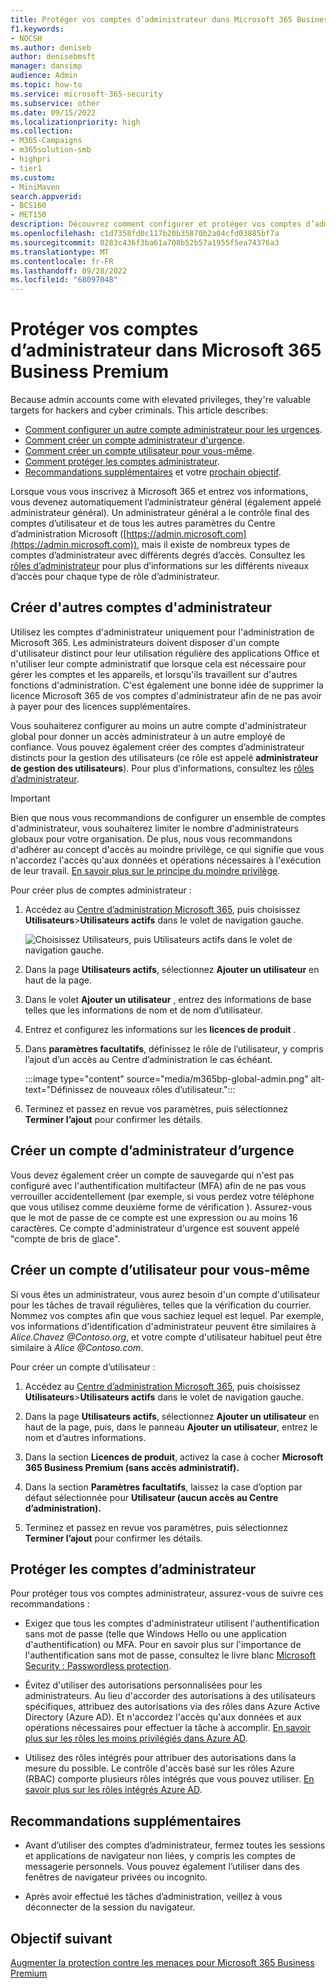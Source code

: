 ```yaml
---
title: Protéger vos comptes d’administrateur dans Microsoft 365 Business Premium
f1.keywords:
- NOCSH
ms.author: deniseb
author: denisebmsft
manager: dansimp
audience: Admin
ms.topic: how-to
ms.service: microsoft-365-security
ms.subservice: other
ms.date: 09/15/2022
ms.localizationpriority: high
ms.collection:
- M365-Campaigns
- m365solution-smb
- highpri
- tier1
ms.custom:
- MiniMaven
search.appverid:
- BCS160
- MET150
description: Découvrez comment configurer et protéger vos comptes d’administrateur dans Microsoft 365 Business Premium.
ms.openlocfilehash: c1d7358fd0c117b20b35870b2a04cfd03885bf7a
ms.sourcegitcommit: 0283c436f3ba61a708b52b57a1955f5ea74376a3
ms.translationtype: MT
ms.contentlocale: fr-FR
ms.lasthandoff: 09/28/2022
ms.locfileid: "68097048"
---
```

# <a name="protect-your-administrator-accounts-in-microsoft-365-business-premium"></a>Protéger vos comptes d’administrateur dans Microsoft 365 Business Premium

Because admin accounts come with elevated privileges, they're valuable targets for hackers and cyber criminals. This article describes:

- [Comment configurer un autre compte administrateur pour les urgences](#create-other-admin-accounts).
- [Comment créer un compte administrateur d'urgence](#create-an-emergency-admin-account).
- [Comment créer un compte utilisateur pour vous-même](#create-a-user-account-for-yourself).
- [Comment protéger les comptes administrateur](#protect-admin-accounts).
- [Recommandations supplémentaires](#additional-recommendations) et votre [prochain objectif](#next-objective).

Lorsque vous vous inscrivez à Microsoft 365 et entrez vos informations, vous devenez automatiquement l’administrateur général (également appelé administrateur général). Un administrateur général a le contrôle final des comptes d’utilisateur et de tous les autres paramètres du Centre d’administration Microsoft ([https://admin.microsoft.com](https://admin.microsoft.com)), mais il existe de nombreux types de comptes d’administrateur avec différents degrés d’accès. Consultez les [rôles d’administrateur](/office365/admin/add-users/about-admin-roles) pour plus d’informations sur les différents niveaux d’accès pour chaque type de rôle d’administrateur.

## <a name="create-other-admin-accounts"></a>Créer d'autres comptes d'administrateur

Utilisez les comptes d'administrateur uniquement pour l'administration de Microsoft 365. Les administrateurs doivent disposer d'un compte d'utilisateur distinct pour leur utilisation régulière des applications Office et n'utiliser leur compte administratif que lorsque cela est nécessaire pour gérer les comptes et les appareils, et lorsqu'ils travaillent sur d'autres fonctions d'administration. C'est également une bonne idée de supprimer la licence Microsoft 365 de vos comptes d'administrateur afin de ne pas avoir à payer pour des licences supplémentaires.

Vous souhaiterez configurer au moins un autre compte d'administrateur global pour donner un accès administrateur à un autre employé de confiance. Vous pouvez également créer des comptes d’administrateur distincts pour la gestion des utilisateurs (ce rôle est appelé **administrateur de gestion des utilisateurs**). Pour plus d’informations, consultez les [rôles d’administrateur](/office365/admin/add-users/about-admin-roles).

> [!IMPORTANT]
> Bien que nous vous recommandions de configurer un ensemble de comptes d'administrateur, vous souhaiterez limiter le nombre d'administrateurs globaux pour votre organisation. De plus, nous vous recommandons d'adhérer au concept d'accès au moindre privilège, ce qui signifie que vous n'accordez l'accès qu'aux données et opérations nécessaires à l'exécution de leur travail. [En savoir plus sur le principe du moindre privilège](/azure/active-directory/develop/secure-least-privileged-access). 

Pour créer plus de comptes administrateur :

 1. Accédez au <a href="https://go.microsoft.com/fwlink/p/?linkid=837890" target="_blank">Centre d’administration Microsoft 365</a>, puis choisissez **Utilisateurs**\>**Utilisateurs actifs** dans le volet de navigation gauche.

    ![Choisissez Utilisateurs, puis Utilisateurs actifs dans le volet de navigation gauche.](../media/Activeusers.png)

 2. Dans la page **Utilisateurs actifs**, sélectionnez **Ajouter un utilisateur** en haut de la page. 

 3. Dans le volet **Ajouter un utilisateur** , entrez des informations de base telles que les informations de nom et de nom d’utilisateur.

 4. Entrez et configurez les informations sur les **licences de produit** .

 5. Dans **paramètres facultatifs**, définissez le rôle de l’utilisateur, y compris l’ajout d’un accès au Centre d’administration le cas échéant.

    :::image type="content" source="media/m365bp-global-admin.png" alt-text="Définissez de nouveaux rôles d’utilisateur.":::

 6. Terminez et passez en revue vos paramètres, puis sélectionnez **Terminer l’ajout** pour confirmer les détails.

## <a name="create-an-emergency-admin-account"></a>Créer un compte d’administrateur d’urgence

Vous devez également créer un compte de sauvegarde qui n'est pas configuré avec l'authentification multifacteur (MFA) afin de ne pas vous verrouiller accidentellement (par exemple, si vous perdez votre téléphone que vous utilisez comme deuxième forme de vérification ). Assurez-vous que le mot de passe de ce compte est une expression ou au moins 16 caractères. Ce compte d'administrateur d'urgence est souvent appelé "compte de bris de glace".

## <a name="create-a-user-account-for-yourself"></a>Créer un compte d’utilisateur pour vous-même

Si vous êtes un administrateur, vous aurez besoin d'un compte d'utilisateur pour les tâches de travail régulières, telles que la vérification du courrier. Nommez vos comptes afin que vous sachiez lequel est lequel. Par exemple, vos informations d'identification d'administrateur peuvent être similaires à  *Alice.Chavez <span></span>@Contoso.org*, et votre compte d'utilisateur habituel peut être similaire à *Alice <span></span>@Contoso.com*.

Pour créer un compte d’utilisateur :

1. Accédez au <a href="https://go.microsoft.com/fwlink/p/?linkid=837890" target="_blank">Centre d’administration Microsoft 365</a>, puis choisissez **Utilisateurs**\>**Utilisateurs actifs** dans le volet de navigation gauche.

2. Dans la page **Utilisateurs actifs**, sélectionnez **Ajouter un utilisateur** en haut de la page, puis, dans le panneau **Ajouter un utilisateur**, entrez le nom et d’autres informations.

3. Dans la section **Licences de produit**, activez la case à cocher **Microsoft 365 Business Premium (sans accès administratif).**

4. Dans la section **Paramètres facultatifs**, laissez la case d’option par défaut sélectionnée pour **Utilisateur (aucun accès au Centre d’administration).**

5. Terminez et passez en revue vos paramètres, puis sélectionnez **Terminer l’ajout** pour confirmer les détails.

## <a name="protect-admin-accounts"></a>Protéger les comptes d’administrateur

Pour protéger tous vos comptes administrateur, assurez-vous de suivre ces recommandations :

- Exigez que tous les comptes d'administrateur utilisent l'authentification sans mot de passe (telle que Windows Hello ou une application d'authentification) ou MFA. Pour en savoir plus sur l'importance de l'authentification sans mot de passe, consultez le livre blanc [Microsoft Security : Passwordless protection](https://query.prod.cms.rt.microsoft.com/cms/api/am/binary/RE2KEup).

- Évitez d'utiliser des autorisations personnalisées pour les administrateurs. Au lieu d'accorder des autorisations à des utilisateurs spécifiques, attribuez des autorisations via des rôles dans Azure Active Directory (Azure AD). Et n'accordez l'accès qu'aux données et aux opérations nécessaires pour effectuer la tâche à accomplir. [En savoir plus sur les rôles les moins privilégiés dans Azure AD](/azure/active-directory/roles/delegate-by-task).

- Utilisez des rôles intégrés pour attribuer des autorisations dans la mesure du possible. Le contrôle d'accès basé sur les rôles Azure (RBAC) comporte plusieurs rôles intégrés que vous pouvez utiliser. [En savoir plus sur les rôles intégrés Azure AD](/azure/active-directory/roles/permissions-reference).

## <a name="additional-recommendations"></a>Recommandations supplémentaires

- Avant d’utiliser des comptes d’administrateur, fermez toutes les sessions et applications de navigateur non liées, y compris les comptes de messagerie personnels. Vous pouvez également l’utiliser dans des fenêtres de navigateur privées ou incognito.

- Après avoir effectué les tâches d’administration, veillez à vous déconnecter de la session du navigateur.

## <a name="next-objective"></a>Objectif suivant

[Augmenter la protection contre les menaces pour Microsoft 365 Business Premium](m365bp-increase-protection.md)
